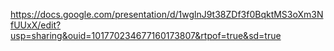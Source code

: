 https://docs.google.com/presentation/d/1wglnJ9t38ZDf3f0BqktMS3oXm3NfUUxX/edit?usp=sharing&ouid=101770234677160173807&rtpof=true&sd=true
